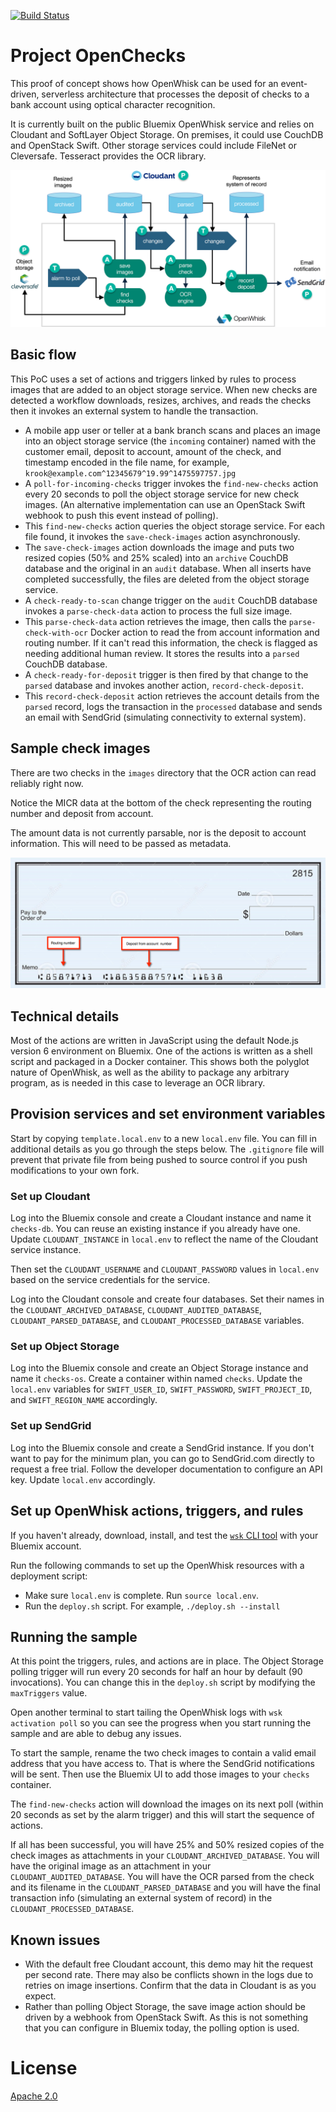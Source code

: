 [![Build Status](https://travis-ci.org/IBM/openchecks.svg?branch=master)](https://travis-ci.org/IBM/openchecks)

# Project OpenChecks

This proof of concept shows how OpenWhisk can be used for an event-driven, serverless architecture that processes the deposit of checks to a bank account using optical character recognition.

It is currently built on the public Bluemix OpenWhisk service and relies on Cloudant and SoftLayer Object Storage. On premises, it could use CouchDB and OpenStack Swift. Other storage services could include FileNet or Cleversafe. Tesseract provides the OCR library.

![Check 12](images/overview.png "Overview of the flow.")

## Basic flow

This PoC uses a set of actions and triggers linked by rules to process images that are added to an object storage service. When new checks are detected a workflow downloads, resizes, archives, and reads the checks then it invokes an external system to handle the transaction.

- A mobile app user or teller at a bank branch scans and places an image into an object storage service (the `incoming` container) named with the customer email, deposit to account, amount of the check, and timestamp encoded in the file name, for example, `krook@example.com^12345679^19.99^1475597757.jpg`
- A `poll-for-incoming-checks` trigger invokes the `find-new-checks` action every 20 seconds to poll the object storage service for new check images. (An alternative implementation can use an OpenStack Swift webhook to push this event instead of polling).
- This `find-new-checks` action queries the object storage service. For each file found, it invokes the `save-check-images` action asynchronously.
- The `save-check-images` action downloads the image and puts two resized copies (50% and 25% scaled) into an `archive` CouchDB database and the original in an `audit` database. When all inserts have completed successfully, the files are deleted from the object storage service.
- A `check-ready-to-scan` change trigger on the `audit` CouchDB database invokes a `parse-check-data` action to process the full size image.
- This `parse-check-data` action retrieves the image, then calls the `parse-check-with-ocr` Docker action to read the from account information and routing number. If it can't read this information, the check is flagged as needing additional human review. It stores the results into a `parsed` CouchDB database.
- A `check-ready-for-deposit` trigger is then fired by that change to the `parsed` database and invokes another action, `record-check-deposit`.
- This `record-check-deposit` action retrieves the account details from the `parsed` record, logs the transaction in the `processed` database and sends an email with SendGrid (simulating connectivity to external system).

## Sample check images

There are two checks in the `images` directory that the OCR action can read reliably right now.

Notice the MICR data at the bottom of the check representing the routing number and deposit from account.

The amount data is not currently parsable, nor is the deposit to account information. This will need to be passed as metadata.

![Check sample](images/check-sample.png "Check with routing number and account numbers.")

## Technical details

Most of the actions are written in JavaScript using the default Node.js version 6 environment on Bluemix. One of the actions is written as a shell script and packaged in a Docker container. This shows both the polyglot nature of OpenWhisk, as well as the ability to package any arbitrary program, as is needed in this case to leverage an OCR library.

## Provision services and set environment variables

Start by copying `template.local.env` to a new `local.env` file. You can fill in additional details as you go through the steps below. The `.gitignore` file will prevent that private file from being pushed to source control if you push modifications to your own fork.

### Set up Cloudant

Log into the Bluemix console and create a Cloudant instance and name it `checks-db`. You can reuse an existing instance if you already have one. Update `CLOUDANT_INSTANCE` in `local.env` to reflect the name of the Cloudant service instance.

Then set the `CLOUDANT_USERNAME` and `CLOUDANT_PASSWORD` values in `local.env` based on the service credentials for the service.

Log into the Cloudant console and create four databases. Set their names in the `CLOUDANT_ARCHIVED_DATABASE`, `CLOUDANT_AUDITED_DATABASE`, `CLOUDANT_PARSED_DATABASE`, and `CLOUDANT_PROCESSED_DATABASE` variables.

### Set up Object Storage

Log into the Bluemix console and create an Object Storage instance and name it `checks-os`. Create a container within named `checks`. Update the `local.env` variables for `SWIFT_USER_ID`, `SWIFT_PASSWORD`, `SWIFT_PROJECT_ID`, and `SWIFT_REGION_NAME` accordingly.

### Set up SendGrid

Log into the Bluemix console and create a SendGrid instance. If you don't want to pay for the minimum plan, you can go to SendGrid.com directly to request a free trial. Follow the developer documentation to configure an API key. Update `local.env` accordingly.

## Set up OpenWhisk actions, triggers, and rules

If you haven't already, download, install, and test the [`wsk` CLI tool](https://new-console.ng.bluemix.net/openwhisk/cli) with your Bluemix account.

Run the following commands to set up the OpenWhisk resources with a deployment script:

- Make sure `local.env` is complete. Run `source local.env`.
- Run the `deploy.sh` script. For example, `./deploy.sh --install`

## Running the sample

At this point the triggers, rules, and actions are in place. The Object Storage polling trigger will run every 20 seconds for half an hour by default (90 invocations). You can change this in the `deploy.sh` script by modifying the `maxTriggers` value.

Open another terminal to start tailing the OpenWhisk logs with `wsk activation poll` so you can see the progress when you start running the sample and are able to debug any issues.

To start the sample, rename the two check images to contain a valid email address that you have access to. That is where the SendGrid notifications will be sent. Then use the Bluemix UI to add those images to your `checks` container.

The `find-new-checks` action will download the images on its next poll (within 20 seconds as set by the alarm trigger) and this will start the sequence of actions.

If all has been successful, you will have 25% and 50% resized copies of the check images as attachments in your `CLOUDANT_ARCHIVED_DATABASE`. You will have the original image as an attachment in your `CLOUDANT_AUDITED_DATABASE`. You will have the OCR parsed from the check and its filename in the `CLOUDANT_PARSED_DATABASE` and you will have the final transaction info (simulating an external system of record) in the `CLOUDANT_PROCESSED_DATABASE`.

## Known issues

- With the default free Cloudant account, this demo may hit the request per second rate. There may also be conflicts shown in the logs due to retries on image insertions. Confirm that the data in Cloudant is as you expect.
- Rather than polling Object Storage, the save image action should be driven by a webhook from OpenStack Swift. As this is not something that you can configure in Bluemix today, the polling option is used.

# License
[Apache 2.0](LICENSE.txt)
